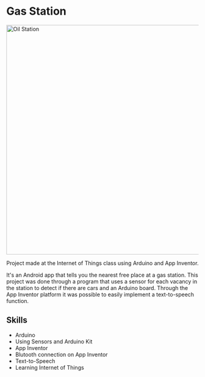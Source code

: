 # Gas Station

<img src="https://lh3.googleusercontent.com/w3Hrqi9tMuI5-yX1BPvXCrP_Oy9kfK59A_GavCxrDC0Xvc6rc1eJDKjtyodqDOQjZM7G9QCvNGbi4G_JCzr27pjONU0FAnom48fZmsd6ck_psNWEApCM4uGDyABn7DafJORI-bmfPjGp297aemdEtFv4qhUFXSznCW2Xry6EMFh1v-Yex_JnCXJd_5PxHuIIRLSheEQcx16GAA2AMPA3u5kK0ycasGNHKkAk9NlSbLxbotpSs34ieVv2E3E2Ol-DGgIIwwHmRn7Cfs1bI2O6mKUlKDAVl1I2ti62SRPsBfqngdeZzZNGvF250eJ0AjDFfcr9JcP-OlDvgVYmBup_aFtvoGNdTefdxKp6ce4MgszvXkmFM5RQCJ6GCBs90UFywiL-OnaIolnUf8TPJLiytGFlEXRGS_8dMSW6fy0zOluvQlN-RZXuQ29Uat4iERfDnT2EzyfJSvG-4drckDzHkXxi8H3VhRXeCUclP5dd-HivbfbRqyysr_TS9WQaTwjtP-9VPNXfK1WCCsG1zTkh5drre_vsLZWicNRWE9CRA6UFTPVTY36E-E3x89HnqCJFGTnqYq95ZSzpuQVs9lwqb9ZE55b4kcMZT26n62nK--ckfuEr8XDGv0ZJZ2lEKkYxfyBJPBMrrJaoXCJm1HzT5Pxt9MiDWTQPaarLuAo0eDKxdweMtVzi6J5ynNt6-WVotvSSwlQFVQoQ69WFoNZDEPq5PA=w600-h778-no" alt="Oil Station" height="600">

Project made at the Internet of Things class using Arduino and App Inventor.

It's an Android app that tells you the nearest free place at a gas station.
This project was done through a program that uses a sensor for each vacancy in the station to detect if there are cars and an Arduino board. Through the App Inventor platform it was possible to easily implement a text-to-speech function.

## Skills
- Arduino
- Using Sensors and Arduino Kit
- App Inventor
- Blutooth connection on App Inventor
- Text-to-Speech
- Learning Internet of Things
